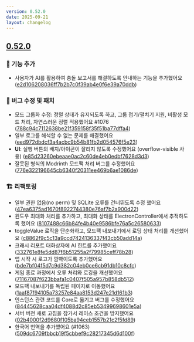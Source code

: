 ```yaml
---
version: 0.52.0
date: 2025-09-21
layout: changelog
---
```

## [0.52.0](#0.52.0)
### 🚀 기능 추가

- 사용자가 AI를 활용하여 충돌 보고서를 해결하도록 안내하는 기능을 추가했어요 ([e2d106208036ff7b2b7c0f39ab4e0f6e39a70ddb](https://github.com/Voxelum/x-minecraft-launcher/commit/e2d106208036ff7b2b7c0f39ab4e0f6e39a70ddb))
### 🐛 버그 수정 및 패치

- 모드 그룹화 수정: 정렬 상태가 유지되도록 하고, 그룹 접기/펼치기 지원, 비활성 모드 처리, 자연스러운 정렬 적용했어요 #1076 ([788c94c7112638be21f359158f35f51ba77dffa4](https://github.com/Voxelum/x-minecraft-launcher/commit/788c94c7112638be21f359158f35f51ba77dffa4))
- 일부 로그를 해석할 수 없는 문제를 해결했어요 ([eed972dbdcf3a4acbc9b54b81fb2d054576f5e23](https://github.com/Voxelum/x-minecraft-launcher/commit/eed972dbdcf3a4acbc9b54b81fb2d054576f5e23))
- **UI**: 실행 버튼의 배지/아이콘이 잘리지 않도록 수정했어요 (overflow-visible 사용) ([e85d23260ebeaae0ac2c60de4eb0edbf7628d3d3](https://github.com/Voxelum/x-minecraft-launcher/commit/e85d23260ebeaae0ac2c60de4eb0edbf7628d3d3))
- 잘못된 형식의 Modrinth 모드팩 처리 버그를 수정했어요 ([776e322196645cb6340f20311ee469b6ae1086de](https://github.com/Voxelum/x-minecraft-launcher/commit/776e322196645cb6340f20311ee469b6ae1086de))
### 🏗️ 리팩토링

- 일부 권한 없음(no perm) 및 SQLite 오류를 건너뛰도록 수정 했어요 ([47ea6375ad1670f8922744380e76af7b2a900d22](https://github.com/Voxelum/x-minecraft-launcher/commit/47ea6375ad1670f8922744380e76af7b2a900d22))
- 윈도우 최대화 처리를 추가하고, 최대화 상태를 ElectronController에서 추적하도록 했어요 ([8107488c66b84fe4b40e9586bfe76a5c26580633](https://github.com/Voxelum/x-minecraft-launcher/commit/8107488c66b84fe4b40e9586bfe76a5c26580633))
- toggleValue 로직을 단순화하고, 모드팩 내보내기에서 로딩 상태 처리를 개선했어요 ([c8862f9c5c13a9ccd7424136337f43cb50add14a](https://github.com/Voxelum/x-minecraft-launcher/commit/c8862f9c5c13a9ccd7424136337f43cb50add14a))
- 크래시 리포트 대화상자에 AI 힌트를 추가했어요 ([332761e8fe5dd87f6b51255a2f79985ceff78b28](https://github.com/Voxelum/x-minecraft-launcher/commit/332761e8fe5dd87f6b51255a2f79985ceff78b28))
- 앱 시작 시 로고가 깜빡이도록 추가했어요 ([bde7bf04f5d7c9d382c04eb0ce6cb91db10c8cfc](https://github.com/Voxelum/x-minecraft-launcher/commit/bde7bf04f5d7c9d382c04eb0ce6cb91db10c8cfc))
- 게임 종료 과정에서 오류 처리와 로깅을 개선했어요 ([71167087f623bbafa1c0407f505a957b858db512](https://github.com/Voxelum/x-minecraft-launcher/commit/71167087f623bbafa1c0407f505a957b858db512))
- 모드팩 내보내기를 독립된 페이지로 이동했어요 ([1aaf87f94105a73257e84aa8153d247e21d161b3](https://github.com/Voxelum/x-minecraft-launcher/commit/1aaf87f94105a73257e84aa8153d247e21d161b3))
- 인스턴스 관련 코드를 Core로 옮기고 버그를 수정했어요 ([84445628caa04df4088d2c85eb53499698601e5a](https://github.com/Voxelum/x-minecraft-launcher/commit/84445628caa04df4088d2c85eb53499698601e5a))
- 서버 버전 새로 고침을 잠가서 레이스 조건을 방지했어요 ([02b4000f2d9680f105ba94ceb1557b21c2f5fd89](https://github.com/Voxelum/x-minecraft-launcher/commit/02b4000f2d9680f105ba94ceb1557b21c2f5fd89))
- 한국어 번역을 추가했어요 (#1063) ([509dc6709fbbcb19f5cbbef9c28217345d6d100f](https://github.com/Voxelum/x-minecraft-launcher/commit/509dc6709fbbcb19f5cbbef9c28217345d6d100f))
